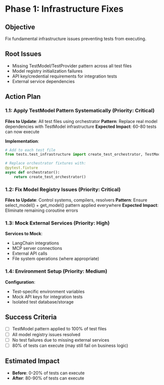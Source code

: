 # Phase 1: Infrastructure Fixes

## Objective
Fix fundamental infrastructure issues preventing tests from executing.

## Root Issues
- Missing TestModel/TestProvider pattern across all test files
- Model registry initialization failures
- API key/credential requirements for integration tests
- External service dependencies

## Action Plan

### 1.1: Apply TestModel Pattern Systematically (Priority: Critical)
**Files to Update**: All test files using orchestrator
**Pattern**: Replace real model dependencies with TestModel infrastructure
**Expected Impact**: 60-80 tests can now execute

**Implementation**:
```python
# Add to each test file
from tests.test_infrastructure import create_test_orchestrator, TestModel, TestProvider

# Replace orchestrator fixtures with:
@pytest.fixture
async def orchestrator():
    return create_test_orchestrator()
```

### 1.2: Fix Model Registry Issues (Priority: Critical)  
**Files to Update**: Control systems, compilers, resolvers
**Pattern**: Ensure select_model() + get_model() pattern applied everywhere
**Expected Impact**: Eliminate remaining coroutine errors

### 1.3: Mock External Services (Priority: High)
**Services to Mock**:
- LangChain integrations
- MCP server connections  
- External API calls
- File system operations (where appropriate)

### 1.4: Environment Setup (Priority: Medium)
**Configuration**:
- Test-specific environment variables
- Mock API keys for integration tests
- Isolated test database/storage

## Success Criteria
- [ ] TestModel pattern applied to 100% of test files
- [ ] All model registry issues resolved
- [ ] No test failures due to missing external services  
- [ ] 80% of tests can execute (may still fail on business logic)

## Estimated Impact
- **Before**: 0-20% of tests can execute
- **After**: 80-90% of tests can execute